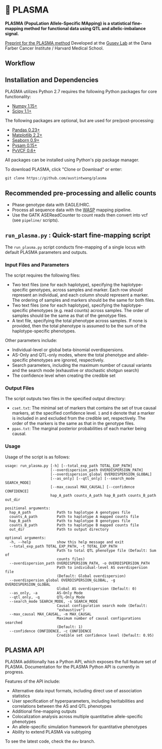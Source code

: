 # :crystal_ball: PLASMA

**PLASMA (PopuLation Allele-Specific MApping) is a statistical fine-mapping method for functional data using QTL and allelic-imbalance signal.**

[Preprint for the PLASMA method](https://www.biorxiv.org/content/10.1101/650242v1)
Developed at the [Gusev Lab](http://gusevlab.org/) at the Dana Farber Cancer Institute / Harvard Medical School.

## Workflow

## Installation and Dependencies

PLASMA utilizes Python 2.7 requires the following Python packages for core functionality:
* [Numpy 1.15+](https://scipy.org/install.html)
* [Scipy 1.1+](https://scipy.org/install.html)

The following packages are optional, but are used for pre/post-processing:
* [Pandas 0.23+](https://pandas.pydata.org/pandas-docs/stable/install.html)
* [Matplotlib 2.2+](https://matplotlib.org/users/installing.html)
* [Seaborn 0.9+](https://seaborn.pydata.org/installing.html)
* [Pysam 0.15+](https://pysam.readthedocs.io/en/latest/installation.html)
* [PyVCF 0.6+](https://pyvcf.readthedocs.io/en/latest/INTRO.html)

All packages can be installed using Python's pip package manager.

To download PLASMA, click "Clone or Download" or enter:
```
git clone https://github.com/austintwang/plasma
```

## Recommended pre-processing and allelic counts

* Phase genotype data with EAGLE/HRC.
* Process all sequence data with the [WASP](https://github.com/bmvdgeijn/WASP) mapping pipeline.
* Use the GATK ASEReadCounter to count reads then convert into vcf (see `pipeline/` scripts).

## `run_plasma.py` : Quick-start fine-mapping script

The `run_plasma.py` script conducts fine-mapping of a single locus with default PLASMA parameters and outputs.

### Input Files and Parameters
The script requires the following files:
* Two text files (one for each haplotype), specifying the haplotype-specific genotypes, across samples and marker. Each row should represent an individual, and each column should represent a marker. The ordering of samples and markers should be the same for both files.
* Two text files (one for each haplotype), specifying the haplotype-specific phenotypes (e.g. read counts) across samples. The order of samples should be the same as that of the genotype files.
* A text file, specifying the total phenotype across samples. If none is provided, then the total phenotype is assumed to be the sum of the haplotype-specific phenotypes.

Other parameters include:
* Individual-level or global beta-binomial overdispersions.
* AS-Only and QTL-only modes, where the total phenotype and allele-specific phenotypes are ignored, respectively.
* Search parameters, including the maximum number of causal variants and the search mode (exhaustive or stochastic shotgun search)
* The confidence level when creating the credible set

### Output Files
The script outputs two files in the specified output directory:
* `cset.txt`: The minimal set of markers that contains the set of true causal markers, at the specified confidence level. `1` and `0` denote that a marker is included in and excluded from the credible set, respectively. The order of the markers is the same as that in the genotype files.
* `ppas.txt`: The marginal posterior probabilities of each marker being causal.

### Usage
Usage of the script is as follows:
```
usage: run_plasma.py [-h] [--total_exp_path TOTAL_EXP_PATH]
                     [--overdispersion_path OVERDISPERSION_PATH]
                     [--overdispersion_global OVERDISPERSION_GLOBAL]
                     [--as_only] [--qtl_only] [--search_mode SEARCH_MODE]
                     [--max_causal MAX_CAUSAL] [--confidence CONFIDENCE]
                     hap_A_path counts_A_path hap_B_path counts_B_path out_dir

positional arguments:
  hap_A_path            Path to haplotype A genotypes file
  counts_A_path         Path to haplotype A mapped counts file
  hap_B_path            Path to haplotype B genotypes file
  counts_B_path         Path to haplotype B mapped counts file
  out_dir               Path to output directory

optional arguments:
  -h, --help            show this help message and exit
  --total_exp_path TOTAL_EXP_PATH, -t TOTAL_EXP_PATH
                        Path to total QTL phenotype file (Default: Sum of
                        counts files)
  --overdispersion_path OVERDISPERSION_PATH, -o OVERDISPERSION_PATH
                        Path to individual-level AS overdispersion file
                        (Default: Global overdispersion)
  --overdispersion_global OVERDISPERSION_GLOBAL, -g OVERDISPERSION_GLOBAL
                        Global AS overdispersion (Default: 0)
  --as_only, -a         AS-Only Mode
  --qtl_only, -q        QTL-Only Mode
  --search_mode SEARCH_MODE, -s SEARCH_MODE
                        Causal configuration search mode (Default:
                        "exhaustive")
  --max_causal MAX_CAUSAL, -m MAX_CAUSAL
                        Maximum number of causal configurations searched
                        (Default: 1)
  --confidence CONFIDENCE, -c CONFIDENCE
                        Credible set confidence level (Default: 0.95)

```

## PLASMA API

PLASMA additionally has a Python API, which exposes the full feature set of PLASMA. Documentation for the PLASMA Python API is currently in progress. 

Features of the API include:
* Alternative data input formats, including direct use of association statistics
* User specification of hyperparameters, including heritabilities and correlations between the AS and QTL phenotypes
* Additional fine-mapping outputs
* Colocalization analysis across multiple quantitative allele-specific phenotypes
* An allele-specific simulation framework for quantitative phenotypes
* Ability to extend PLASMA via subtyping

To see the latest code, check the `dev` branch.